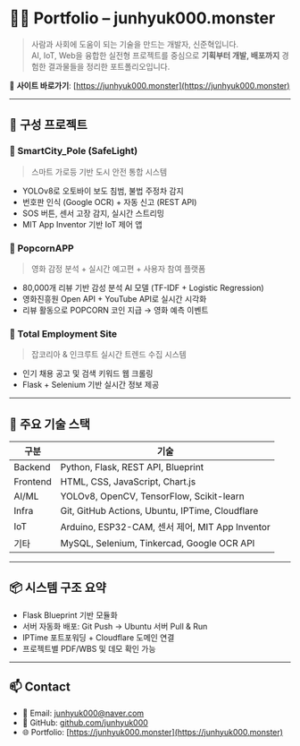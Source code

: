 # 🧑‍💻 Portfolio – junhyuk000.monster

> 사람과 사회에 도움이 되는 기술을 만드는 개발자, 신준혁입니다.  
> AI, IoT, Web을 융합한 실전형 프로젝트를 중심으로 **기획부터 개발, 배포까지** 경험한 결과물들을 정리한 포트폴리오입니다.

🔗 **사이트 바로가기**: [https://junhyuk000.monster](https://junhyuk000.monster)

---

## 📁 구성 프로젝트

### 🚦 SmartCity_Pole (SafeLight)  
> 스마트 가로등 기반 도시 안전 통합 시스템  
- YOLOv8로 오토바이 보도 침범, 불법 주정차 감지  
- 번호판 인식 (Google OCR) + 자동 신고 (REST API)  
- SOS 버튼, 센서 고장 감지, 실시간 스트리밍  
- MIT App Inventor 기반 IoT 제어 앱

### 🍿 PopcornAPP  
> 영화 감정 분석 + 실시간 예고편 + 사용자 참여 플랫폼  
- 80,000개 리뷰 기반 감성 분석 AI 모델 (TF-IDF + Logistic Regression)  
- 영화진흥원 Open API + YouTube API로 실시간 시각화  
- 리뷰 활동으로 POPCORN 코인 지급 → 영화 예측 이벤트

### 💼 Total Employment Site  
> 잡코리아 & 인크루트 실시간 트렌드 수집 시스템  
- 인기 채용 공고 및 검색 키워드 웹 크롤링  
- Flask + Selenium 기반 실시간 정보 제공

---

## 🧰 주요 기술 스택

| 구분 | 기술 |
|------|------|
| Backend | Python, Flask, REST API, Blueprint |
| Frontend | HTML, CSS, JavaScript, Chart.js |
| AI/ML | YOLOv8, OpenCV, TensorFlow, Scikit-learn |
| Infra | Git, GitHub Actions, Ubuntu, IPTime, Cloudflare |
| IoT | Arduino, ESP32-CAM, 센서 제어, MIT App Inventor |
| 기타 | MySQL, Selenium, Tinkercad, Google OCR API |

---

## 📦 시스템 구조 요약

- Flask Blueprint 기반 모듈화
- 서버 자동화 배포: Git Push → Ubuntu 서버 Pull & Run
- IPTime 포트포워딩 + Cloudflare 도메인 연결
- 프로젝트별 PDF/WBS 및 데모 확인 가능

---

## 📫 Contact

- 📧 Email: junhyuk000@naver.com  
- 🐙 GitHub: [github.com/junhyuk000](https://github.com/junhyuk000)  
- 🌐 Portfolio: [https://junhyuk000.monster](https://junhyuk000.monster)
